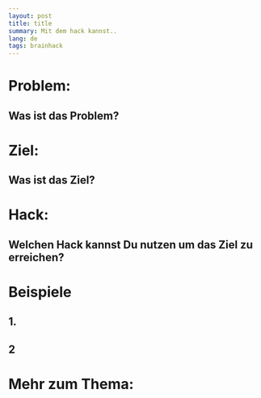 ```yaml
---
layout: post
title: title
summary: Mit dem hack kannst..
lang: de
tags: brainhack
---
```



# Problem:
## Was ist das Problem?


# Ziel: 
## Was ist das Ziel?


# Hack: 
## Welchen Hack kannst Du nutzen um das Ziel zu erreichen?


# Beispiele

## 1. 
## 2

# Mehr zum Thema:
